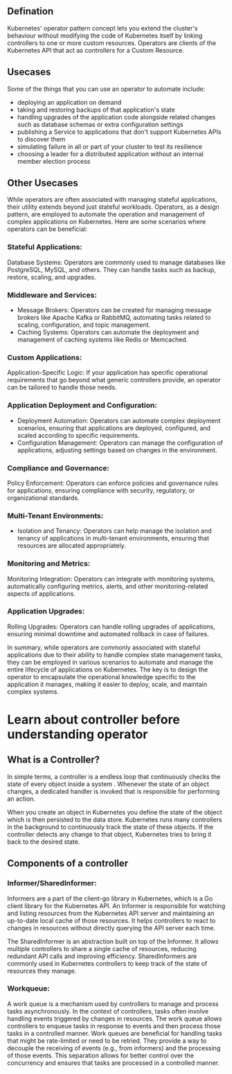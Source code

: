 ## Defination
Kubernetes' operator pattern concept lets you extend the cluster's behaviour without modifying the code of Kubernetes itself by linking 
controllers to one or more custom resources. Operators are clients of the Kubernetes API that act as controllers for a Custom Resource.

## Usecases
Some of the things that you can use an operator to automate include:

- deploying an application on demand
- taking and restoring backups of that application's state
- handling upgrades of the application code alongside related changes such as database schemas or extra configuration settings
- publishing a Service to applications that don't support Kubernetes APIs to discover them
- simulating failure in all or part of your cluster to test its resilience
- choosing a leader for a distributed application without an internal member election process

## Other Usecases
While operators are often associated with managing stateful applications, their utility extends beyond just stateful workloads. 
Operators, as a design pattern, are employed to automate the operation and management of complex applications on Kubernetes. Here are some scenarios where operators can be beneficial:

### Stateful Applications:
Database Systems: Operators are commonly used to manage databases like PostgreSQL, MySQL, and others. They can handle tasks such as backup, restore, scaling, and upgrades.

### Middleware and Services:
- Message Brokers: Operators can be created for managing message brokers like Apache Kafka or RabbitMQ, automating tasks related to scaling, configuration, and topic management.
- Caching Systems: Operators can automate the deployment and management of caching systems like Redis or Memcached.

### Custom Applications:
Application-Specific Logic: If your application has specific operational requirements that go beyond what generic controllers provide, an operator can be tailored to handle those needs.

### Application Deployment and Configuration:
- Deployment Automation: Operators can automate complex deployment scenarios, ensuring that applications are deployed, configured, and scaled according to specific requirements.
- Configuration Management: Operators can manage the configuration of applications, adjusting settings based on changes in the environment.

### Compliance and Governance:
Policy Enforcement: Operators can enforce policies and governance rules for applications, ensuring compliance with security, regulatory, or organizational standards.

### Multi-Tenant Environments:
- Isolation and Tenancy: Operators can help manage the isolation and tenancy of applications in multi-tenant environments, ensuring that resources are allocated appropriately.

### Monitoring and Metrics:
Monitoring Integration: Operators can integrate with monitoring systems, automatically configuring metrics, alerts, and other monitoring-related aspects of applications.

### Application Upgrades:
Rolling Upgrades: Operators can handle rolling upgrades of applications, ensuring minimal downtime and automated rollback in case of failures.

In summary, while operators are commonly associated with stateful applications due to their ability to handle complex state management tasks, 
they can be employed in various scenarios to automate and manage the entire lifecycle of applications on Kubernetes. 
The key is to design the operator to encapsulate the operational knowledge specific to the application it manages, making it easier to deploy, scale, and maintain complex systems.

# Learn about controller before understanding operator

## What is a Controller?
In simple terms, a controller is a endless loop that continuously checks the state of every object inside a system . 
Whenever the state of an object changes, a dedicated handler is invoked that is responsible for performing an action.

When you create an object in Kubernetes you define the state of the object which is then persisted to the data store. 
Kubernetes runs many controllers in the background to continuously track the state of these objects. If the controller detects any change to that object, Kubernetes tries to bring it back to the desired state.

## Components of a controller

### Informer/SharedInformer:
Informers are a part of the client-go library in Kubernetes, which is a Go client library for the Kubernetes API. 
An Informer is responsible for watching and listing resources from the Kubernetes API server and maintaining an up-to-date local cache of those resources. 
It helps controllers to react to changes in resources without directly querying the API server each time.

The SharedInformer is an abstraction built on top of the Informer. It allows multiple controllers to share a single cache of resources, 
reducing redundant API calls and improving efficiency. SharedInformers are commonly used in Kubernetes controllers to keep track of the state of resources they manage.

### Workqueue:
A work queue is a mechanism used by controllers to manage and process tasks asynchronously. In the context of controllers, 
tasks often involve handling events triggered by changes in resources. The work queue allows controllers to enqueue tasks in response to events and then process those tasks in a controlled manner.
Work queues are beneficial for handling tasks that might be rate-limited or need to be retried. 
They provide a way to decouple the receiving of events (e.g., from informers) and the processing of those events. 
This separation allows for better control over the concurrency and ensures that tasks are processed in a controlled manner.








